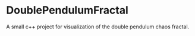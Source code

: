 # DoublePendulumFractal
A small c++ project for visualization of the double pendulum chaos fractal.

